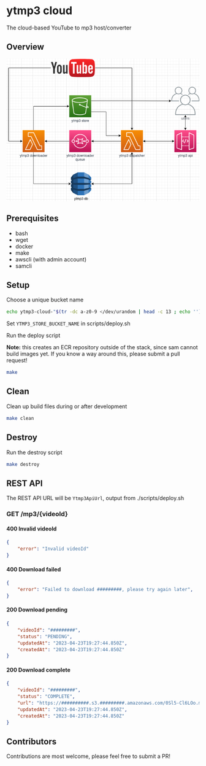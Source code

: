 # ytmp3 cloud
The cloud-based YouTube to mp3 host/converter

## Overview
![alt text](.docs/ytmp3-cloud-overview.png)

## Prerequisites
- bash
- wget
- docker
- make
- awscli (with admin account)
- samcli

## Setup
Choose a unique bucket name
```bash
echo ytmp3-cloud-"$(tr -dc a-z0-9 </dev/urandom | head -c 13 ; echo '')"
```

Set `YTMP3_STORE_BUCKET_NAME` in scripts/deploy.sh

Run the deploy script

**Note:** this creates an ECR repository outside of the stack, since sam cannot build images yet. If you know a way around this, please submit a pull request!
```bash
make
```

## Clean
Clean up build files during or after development
```bash
make clean
```

## Destroy
Run the destroy script
```bash
make destroy
```

## REST API
The REST API URL will be `Ytmp3ApiUrl`, output from ./scripts/deploy.sh

### GET /mp3/{videoId}

#### 400 Invalid videoId
```json
{
    "error": "Invalid videoId"
}
```

#### 400 Download failed
```json
{
    "error": "Failed to download #########, please try again later",
}
```

#### 200 Download pending
```json
{
    "videoId": "#########",
    "status": "PENDING",
    "updatedAt": "2023-04-23T19:27:44.850Z",
    "createdAt": "2023-04-23T19:27:44.850Z"
}
```

#### 200 Download complete
```json
{
    "videoId": "#########",
    "status": "COMPLETE",
    "url": "https://##########.s3.#########.amazonaws.com/0Sl5-Cl6LOo.mp3",
    "updatedAt": "2023-04-23T19:27:44.850Z",
    "createdAt": "2023-04-23T19:27:44.850Z"
}
```

## Contributors
Contributions are most welcome, please feel free to submit a PR!
